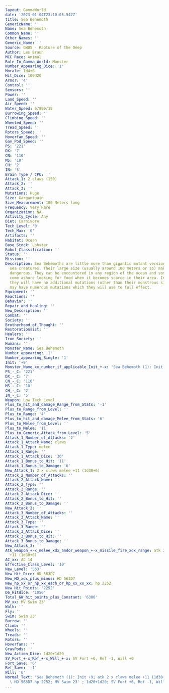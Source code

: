 ```yaml
---
layout: GammaWorld
date: '2023-01-04T23:10:05.547Z'
title: Sea Behemoth
GenericName: ''
Name: Sea Behemoth
Common_Name: ''
Other_Names: ''
Generic_Name: ''
Source: GW05 - Rapture of the Deep
Author: Les Braun
MCC Race: Animal
Role_In_Gamma_World: Monster
Number_Appearing_Dice: '1'
Morale: 1d4+6
Hit_Dice: 100d20
Armor: '4'
Control: ''
Sensors: ''
Power: ''
Land_Speed: ''
Air_Speed: ''
Water_Speed: 6/800/18
Burrowing_Speed: ''
Climbing_Speed: ''
Wheeled_Speed: ''
Tread_Speed: ''
Rotors_Speed: ''
Hoverfan_Speed: ''
Gav_Pod_Speed: ''
PS: '221'
DX: '7'
CN: '110'
MS: '10'
CH: '2'
IN: '5'
Brain Type / CPU: ''
Attack_1: 2 claws (150)
Attack_2: ''
Attack_3: ''
Mutations: Huge
Size: Gargantuain
Size_Measurement: 100 Meters long
Frequency: Very Rare
Organization: NA
Activity_Cycle: Any
Diet: Carnivore
Tech_Level: '0'
Tech_Max: '0'
Artifacts: ''
Habitat: Ocean
Base_Stock: Lobster
Robot_Classification: ''
Status: ''
Mission: ''
Description: Sea Behemoths are little more than gigantic mutant versions of ordinary
  sea creatures. Their large size (usually around 100 meters or so) makes them extremely
  dangerous. They can be encountered in any region of the ocean and sometimes will
  come ashore looking for food when it becomes scarce in their area. In most cases
  they will have no additional mutations (other than their monstrous size), but some
  may have numerous mutations which they will use to full effect.
Equipment: ''
Reactions: ''
Behavior: ''
Repair_and_Healing: ''
New_Description: ''
Combat: ''
Society: ''
Brotherhood_of_Thought: ''
Restorationsist: ''
Healers: ''
Iron_Society: ''
Humans: ''
Monster_Name: Sea Behemoth
Number_appearing: '1'
Number_appearing_Single: '1'
Init: '+9'
Monster_Name_xx_number_if_applicable_Init_+-x: 'Sea Behemoth (1): Init +9'
PS_-_C: '221'
DX_-_C: '7'
CN_-_C: '110'
MS_-_C: '10'
CH_-_C: '2'
IN_-_C: '5'
Weapon: Low Tech Level
Plus_to_hit_and_damage_Range_from_Stats: '-1'
Plus_to_Range_from_Level: ''
Plus_to_Range: '4'
Plus_to_hit_and_damage_Melee_From_Stats: '6'
Plus_to_Melee_from_Level: ''
Plus_to_Melee: '11'
Plus_to_Generic_Attack_from_Level: '5'
Attack_1_Number_of_Attacks: '2'
Attack_1_Attack_Name: claws
Attack_1_Type: melee
Attack_1_Range: ''
Attack_1_Attack_Dice: '30'
Attack_1_Bonus_to_Hit: '11'
Attack_1_Bonus_to_Damage: '6'
New_Attack_1: 2 x claws melee +11 (1d30+6)
Attack_2_Number_of_Attacks: ''
Attack_2_Attack_Name: ''
Attack_2_Type: ''
Attack_2_Range: ''
Attack_2_Attack_Dice: ''
Attack_2_Bonus_to_Hit: ''
Attack_2_Bonus_to_Damage: ''
New_Attack_2: ''
Attack_3_Number_of_Attacks: ''
Attack_3_Attack_Name: ''
Attack_3_Type: ''
Attack_3_Range: ''
Attack_3_Attack_Dice: ''
Attack_3_Bonus_to_Hit: ''
Attack_3_Bonus_to_Damage: ''
New_Attack_3: ''
Atk_weapon_+-x_melee_xdx_andor_weapon_+-x_missile_fire_xdx_range: atk 2 x claws melee
  +11 (1d30+6)
AC_xx: AC 14
Effective_Class_Level: '10'
New_Level: '563'
New_Hit_Dice: HD 563D7
New_HD_xdx_plus_minus: HD 563D7
New_hp_xx_or_hp_xx_each_or_hp_xx_xx_xx: hp 2252
New_Hit_Points: '2252'
D6_Hitdice: '1050'
Total_GW_hit_points_plus_Constant: '6300'
MV_xx: MV Swim 23'
Walk: ''
Fly: ''
Swim: Swim 23'
Burrow: ''
Climb: ''
Wheels: ''
Treads: ''
Rotors: ''
Hoverfans: ''
GravPods: ''
New_Action_Dice: 1d20+1d20
SV_Fort_+-x_Ref_+-x_Will_+-x: SV Fort +6, Ref -1, Will +0
Fort_Save: '6'
Ref_Save: '-1'
Will: '0'
Normal_Text: "Sea Behemoth (1): Init +9; atk 2 x claws melee +11 (1d30+6); AC 14;\
  \ HD 563D7 hp 2252; MV Swim 23' ; 1d20+1d20; SV Fort +6, Ref -1, Will +0"
...
```

